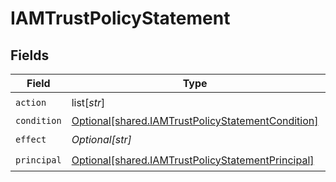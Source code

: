 # IAMTrustPolicyStatement


## Fields

| Field                                                                                                            | Type                                                                                                             | Required                                                                                                         | Description                                                                                                      |
| ---------------------------------------------------------------------------------------------------------------- | ---------------------------------------------------------------------------------------------------------------- | ---------------------------------------------------------------------------------------------------------------- | ---------------------------------------------------------------------------------------------------------------- |
| `action`                                                                                                         | list[*str*]                                                                                                      | :heavy_check_mark:                                                                                               | N/A                                                                                                              |
| `condition`                                                                                                      | [Optional[shared.IAMTrustPolicyStatementCondition]](undefined/models/shared/iamtrustpolicystatementcondition.md) | :heavy_minus_sign:                                                                                               | N/A                                                                                                              |
| `effect`                                                                                                         | *Optional[str]*                                                                                                  | :heavy_check_mark:                                                                                               | N/A                                                                                                              |
| `principal`                                                                                                      | [Optional[shared.IAMTrustPolicyStatementPrincipal]](undefined/models/shared/iamtrustpolicystatementprincipal.md) | :heavy_check_mark:                                                                                               | N/A                                                                                                              |